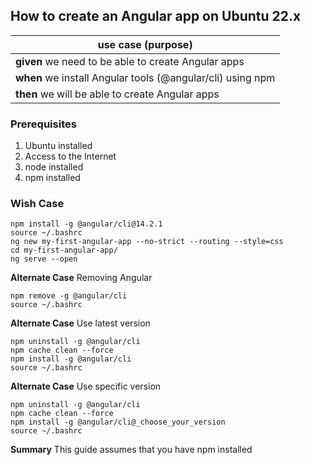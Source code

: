
## How to create an Angular app on Ubuntu 22.x

>
|use case (purpose)|  
|--|
|**given** we need to be able to create Angular apps
|**when** we install Angular tools (@angular/cli) using npm  
|**then** we will be able to create Angular apps

### Prerequisites 
1. Ubuntu installed
2. Access to the Internet
4. node installed
5. npm installed

### Wish Case
	npm install -g @angular/cli@14.2.1
	source ~/.bashrc
	ng new my-first-angular-app --no-strict --routing --style=css
	cd my-first-angular-app/
	ng serve --open
	
**Alternate Case**
Removing Angular

	npm remove -g @angular/cli
	source ~/.bashrc

**Alternate Case**
Use latest version

	npm uninstall -g @angular/cli
	npm cache clean --force
	npm install -g @angular/cli
	source ~/.bashrc
	
**Alternate Case**
Use specific version

	npm uninstall -g @angular/cli
	npm cache clean --force
	npm install -g @angular/cli@_choose_your_version
	source ~/.bashrc
	
**Summary**
This guide assumes that you have npm installed